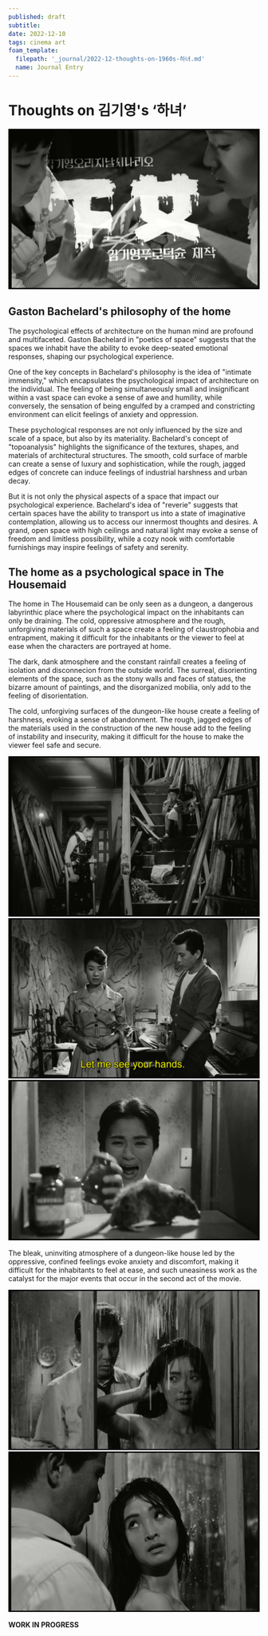 ```yaml
---
published: draft
subtitle:
date: 2022-12-10
tags: cinema art
foam_template:
  filepath: '_journal/2022-12-thoughts-on-1960s-하녀.md'
  name: Journal Entry
---
```


# Thoughts on 김기영's ‘하녀’

![](../images/housemade%200.png)

## Gaston Bachelard's philosophy of the home

The psychological effects of architecture on the human mind are profound and multifaceted. Gaston Bachelard in "poetics of space" suggests that the spaces we inhabit have the ability to evoke deep-seated emotional responses, shaping our psychological experience.

One of the key concepts in Bachelard's philosophy is the idea of "intimate immensity," which encapsulates the psychological impact of architecture on the individual. The feeling of being simultaneously small and insignificant within a vast space can evoke a sense of awe and humility, while conversely, the sensation of being engulfed by a cramped and constricting environment can elicit feelings of anxiety and oppression.

These psychological responses are not only influenced by the size and scale of a space, but also by its materiality. Bachelard's concept of "topoanalysis" highlights the significance of the textures, shapes, and materials of architectural structures. The smooth, cold surface of marble can create a sense of luxury and sophistication, while the rough, jagged edges of concrete can induce feelings of industrial harshness and urban decay.

But it is not only the physical aspects of a space that impact our psychological experience. Bachelard's idea of "reverie" suggests that certain spaces have the ability to transport us into a state of imaginative contemplation, allowing us to access our innermost thoughts and desires. A grand, open space with high ceilings and natural light may evoke a sense of freedom and limitless possibility, while a cozy nook with comfortable furnishings may inspire feelings of safety and serenity.

## The home as a psychological space in The Housemaid

The home in The Housemaid can be only seen as a dungeon, a dangerous labyrinthic place where the psychological impact on the inhabitants can only be draining. The cold, oppressive atmosphere and the rough, unforgiving materials of such a space create a feeling of claustrophobia and entrapment, making it difficult for the inhabitants or the viewer to feel at ease when the characters are portrayed at home.

The dark, dank atmosphere and the constant rainfall creates a feeling of isolation and disconnecion from the outside world. The surreal, disorienting elements of the space, such as the stony walls and faces of statues, the bizarre amount of paintings, and the disorganized mobilia, only add to the feeling of disorientation.

The cold, unforgiving surfaces of the dungeon-like house create a feeling of harshness, evoking a sense of abandonment. The rough, jagged edges of the materials used in the construction of the new house add to the feeling of instability and insecurity, making it difficult for the house to make the viewer feel safe and secure.

![](../images/housemaid%205.png)
![](../images/housemaid%206.png)
![](../images/housemaid%207.png)

The bleak, uninviting atmosphere of a dungeon-like house led by the oppressive, confined feelings evoke anxiety and discomfort, making it difficult for the inhabitants to feel at ease, and such uneasiness work as the catalyst for the major events that occur in the second act of the movie.

![](../images/housemaid%203.png)
![](../images/housemaid%204.png)

**WORK IN PROGRESS**